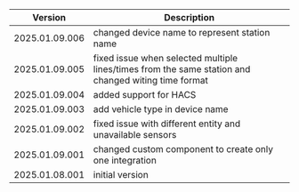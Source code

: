 
| Version | Description |
| --- | --- |
| 2025.01.09.006 | changed device name to represent station name |
| 2025.01.09.005 | fixed issue when selected multiple lines/times from the same station and changed witing time format |
| 2025.01.09.004 | added support for HACS |
| 2025.01.09.003 | add vehicle type in device name |
| 2025.01.09.002 | fixed issue with different entity and unavailable sensors |
| 2025.01.09.001 | changed custom component to create only one integration |
| 2025.01.08.001 | initial version |
